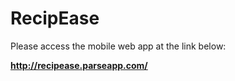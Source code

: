 # RecipEase

Please access the mobile web app at the link below: <br>

<b>http://recipease.parseapp.com/</b>

